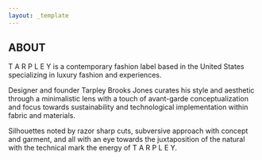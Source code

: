 ```yaml
---
layout: _template
---
```

## ABOUT

T  A  R  P  L  E  Y  is a contemporary fashion label based in the United States specializing in luxury fashion and experiences.

Designer and founder Tarpley Brooks Jones curates his style and aesthetic through a minimalistic lens with a touch of avant-garde conceptualization and focus towards sustainability and technological implementation within fabric and materials. 

Silhouettes noted by razor sharp cuts, subversive approach with concept and garment, and all with an eye towards the juxtaposition of the natural with the technical mark the energy of  T  A  R  P  L  E  Y. 